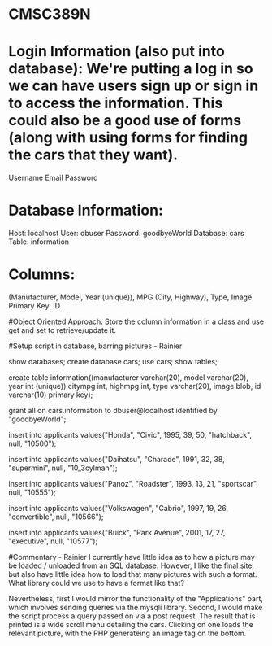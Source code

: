 # CMSC389N

# Login Information (also put into database): We're putting a log in so we can have users sign up or sign in to access the information. This could also be a good use of forms (along with using forms for finding the cars that they want).
Username
Email
Password

# Database Information:
 Host: localhost
 User: dbuser
 Password: goodbyeWorld
 Database: cars
 Table: information
 
# Columns:

(Manufacturer, Model, Year (unique)), MPG (City, Highway), Type, Image
Primary Key: ID

#Object Oriented Approach:
Store the column information in a class and use get and set to retrieve/update it.

#Setup script in database, barring pictures - Rainier

show databases;
create database cars;
use cars;
show tables;

create table information((manufacturer varchar(20), model varchar(20), year int (unique))
	citympg int, highmpg int, type varchar(20), image blob, id varchar(10) primary key);

grant all on cars.information to dbuser@localhost identified by "goodbyeWorld";

insert into applicants values("Honda", "Civic", 1995, 39,
	50, "hatchback", null, "10500");

insert into applicants values("Daihatsu", "Charade", 1991, 32,
	38, "supermini", null, "10_3cylman");

insert into applicants values("Panoz", "Roadster", 1993, 13,
	21, "sportscar", null, "10555");

insert into applicants values("Volkswagen", "Cabrio", 1997, 19,
	26, "convertible", null, "10566");

insert into applicants values("Buick", "Park Avenue", 2001, 17,
	27, "executive", null, "10577");

#Commentary - Rainier
I currently have little idea as to how a picture may be loaded / unloaded from an SQL database.
However, I like the final site, but also have little idea how to load that many pictures with such a format.
What library could we use to have a format like that?

Nevertheless, first I would mirror the functionality of the "Applications" part, which involves sending queries via the mysqli library. Second, I would make the script process a query passed on via a post request. The result that is printed is a wide scroll menu detailing the cars. Clicking on one loads the relevant picture, with the PHP generateing an image tag on the bottom.
